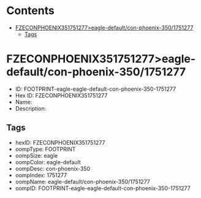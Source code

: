 



Contents
========

* [FZECONPHOENIX351751277>eagle-default/con-phoenix-350/1751277](#fzeconphoenix351751277eagle-defaultcon-phoenix-3501751277)
	* [Tags](#tags)

# FZECONPHOENIX351751277>eagle-default/con-phoenix-350/1751277

- ID: FOOTPRINT-eagle-eagle-default-con-phoenix-350-1751277
- Hex ID: FZECONPHOENIX351751277
- Name: 
- Description: 

## Tags

- hexID: FZECONPHOENIX351751277
- oompType: FOOTPRINT
- oompSize: eagle
- oompColor: eagle-default
- oompDesc: con-phoenix-350
- oompIndex: 1751277
- oompName: eagle-default/con-phoenix-350/1751277
- oompID: FOOTPRINT-eagle-eagle-default-con-phoenix-350-1751277
